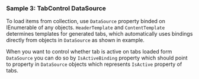 ### Sample 3: TabControl DataSource

To load items from collection, use `DataSource` property binded on IEnumerable of any objects.
`HeaderTemplate` and `ContentTemplate` determines templates for generated tabs, which automatically uses bindings directly from objects in `DataSource` as shown in example.
  
When you want to control whether tab is active on tabs loaded form `DataSource` you can do so by  `IsActiveBinding` property which should point to property in `DataSource` objects which represents `IsActive` property of tabs.